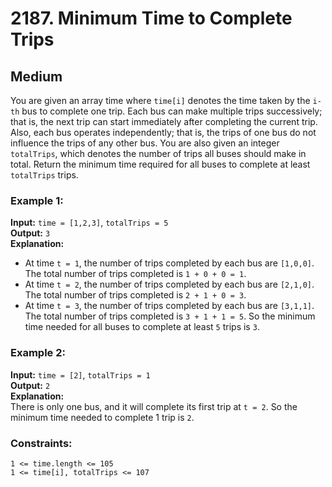 # 2187. Minimum Time to Complete Trips

## Medium

You are given an array time where `time[i]` denotes the time taken by the `i-th` bus to complete one trip.
Each bus can make multiple trips successively; that is, the next trip can start immediately after completing the current
trip. Also, each bus operates independently; that is, the trips of one bus do not influence the trips of any other bus.
You are also given an integer `totalTrips`, which denotes the number of trips all buses should make in total. Return the
minimum time required for all buses to complete at least `totalTrips` trips.

### Example 1:
**Input:** `time = [1,2,3]`, `totalTrips = 5`  
**Output:** `3`  
**Explanation:**  
- At time `t = 1`, the number of trips completed by each bus are `[1,0,0]`.
  The total number of trips completed is `1 + 0 + 0 = 1`.
- At time `t = 2`, the number of trips completed by each bus are `[2,1,0]`.
  The total number of trips completed is `2 + 1 + 0 = 3`.
- At time `t = 3`, the number of trips completed by each bus are `[3,1,1]`.
  The total number of trips completed is `3 + 1 + 1 = 5`.
  So the minimum time needed for all buses to complete at least `5` trips is `3`.

### Example 2:
**Input:** `time = [2]`, `totalTrips = 1`  
**Output:** `2`  
**Explanation:**  
There is only one bus, and it will complete its first trip at `t = 2`.
So the minimum time needed to complete 1 trip is `2`.

### Constraints:

`1 <= time.length <= 105`  
`1 <= time[i], totalTrips <= 107`  